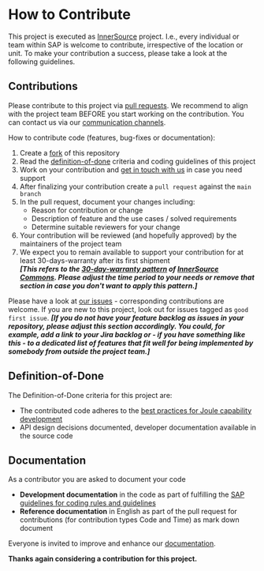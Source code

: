 # How to Contribute

This project is executed as [InnerSource](https://go.sap.corp/innersource) project. I.e., every individual or team within SAP is welcome to contribute, irrespective of the location or unit. To make your contribution a success, please take a look at the following guidelines.

## Contributions

Please contribute to this project via [pull requests](https://docs.github.com/en/pull-requests/collaborating-with-pull-requests/proposing-changes-to-your-work-with-pull-requests/about-pull-requests). We recommend to align with the project team BEFORE you start working on the contribution. You can contact us via our [communication channels](SUPPORT.md#communication-channels).

How to contribute code (features, bug-fixes or documentation):

1. Create a [fork](https://docs.github.com/en/get-started/quickstart/fork-a-repo) of this repository
1. Read the [definition-of-done](#definition-of-done) criteria and coding guidelines of this project
1. Work on your contribution and [get in touch with us](SUPPORT.md#communication-channels) in case you need support
1. After finalizing your contribution create a `pull request` against the `main branch`
1. In the pull request, document your changes including:
    - Reason for contribution or change
    - Description of feature and the use cases / solved requirements
    - Determine suitable reviewers for your change
1. Your contribution will be reviewed (and hopefully approved) by the maintainers of the project team
1. We expect you to remain available to support your contribution for at least 30-days-warranty after its first shipment  
   **_[This refers to the [30-day-warranty pattern](https://patterns.innersourcecommons.org/p/30-day-warranty) of [InnerSource Commons](https://innersourcecommons.org/). Please adjust the time period to your needs or remove that section in case you don't want to apply this pattern.]_**

Please have a look at [our issues](https://github.wdf.sap.corp/InnerSource/innersource-project-template/issues) - corresponding contributions are welcome. If you are new to this project, look out for issues tagged as `good first issue`.
**_[If you do not have your feature backlog as issues in your repository, please adjust this section accordingly. You could, for example, add a link to your Jira backlog or - if you have something like this - to a dedicated list of features that fit well for being implemented by somebody from outside the project team.]_**

## Definition-of-Done

The Definition-of-Done criteria for this project are:

- The contributed code adheres to the [best practices for Joule capability development](https://help.sap.com/docs/JOULE/4b327297dce247fcb88a5f5bfeea97a1/66424d8eecb84df6a778aad6442b8737.html?q=troubleshooting) 
- API design decisions documented, developer documentation available in the source code

## Documentation

As a contributor you are asked to document your code

- **Development documentation** in the code as part of fulfilling the [SAP guidelines for coding rules and guidelines](https://wiki.wdf.sap.corp/wiki/display/FunctionalCorrectness/Home)
- **Reference documentation** in English as part of the pull request for contributions (for contribution types Code and Time) as mark down document

Everyone is invited to improve and enhance our [documentation](https://github.wdf.sap.corp/InnerSource/innersource-project-template/docs/index.md).

**Thanks again considering a contribution for this project.**
